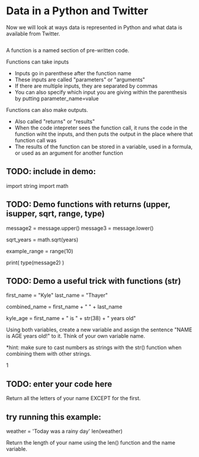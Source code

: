 # Data in a Python and Twitter

Now we will look at ways data is represented in Python and what data is available from Twitter.

```{tableofcontents}
```

A function is a named section of pre-written code.

Functions can take inputs
* Inputs go in parenthese after the function name
* These inputs are called "parameters" or "arguments"
* If there are multiple inputs, they are separated by commas
* You can also specify which input you are giving within the parenthesis by putting parameter_name=value

Functions can also make outputs.
* Also called "returns" or "results"
* When the code intepreter sees the function call, it runs the code in the function wiht the inputs, and then puts the output in the place where that function call was
* The results of the function can be stored in a variable, used in a formula, or used as an argument for another function

## TODO: include in demo:

import string
import math

## TODO: Demo functions with returns (upper, isupper, sqrt, range, type)
message2 = message.upper()
message3 = message.lower()

sqrt_years = math.sqrt(years)

example_range = range(10)

print( type(message2) )

## TODO: Demo a useful trick with functions (str)
first_name = "Kyle"
last_name = "Thayer"

combined_name = first_name + " " + last_name

kyle_age = first_name + " is " + str(38) + " years old"




Using both variables, create a new variable and assign the sentence "NAME is AGE years old!" to it. Think of your own variable name.

*hint: make sure to cast numbers as strings with the str() function when combining them with other strings.

1
## TODO: enter your code here


Return all the letters of your name EXCEPT for the first.

## try running this example:

weather = 'Today was a rainy day'
len(weather)

Return the length of your name using the len() function and the name variable.
